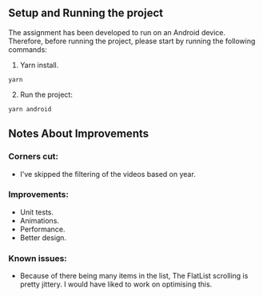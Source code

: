 ## Setup and Running the project

The assignment has been developed to run on an Android device. Therefore, before running the project, please start by running the following commands:

1. Yarn install.

```
yarn
```

2. Run the project:

```
yarn android
```

## Notes About Improvements

### Corners cut:

- I've skipped the filtering of the videos based on year.

### Improvements:

- Unit tests.
- Animations.
- Performance.
- Better design.

### Known issues:

- Because of there being many items in the list, The FlatList scrolling is pretty jittery. I would have liked to work on optimising this.
